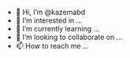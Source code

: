 - 👋 Hi, I’m @kazemabd
- 👀 I’m interested in ...
- 🌱 I’m currently learning ...
- 💞️ I’m looking to collaborate on ...
- 📫 How to reach me ...

<!---
kazemabd/kazemabd is a ✨ special ✨ repository because its `README.md` (this file) appears on your GitHub profile.
You can click the Preview link to take a look at your changes.
--->

